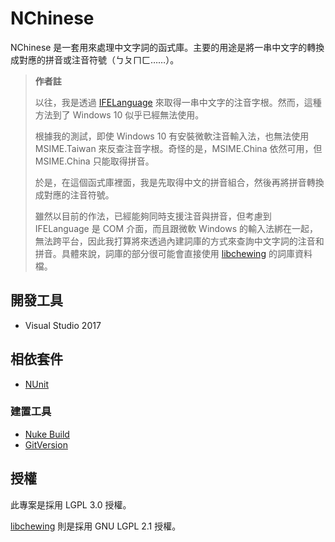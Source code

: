 # NChinese

NChinese 是一套用來處理中文字詞的函式庫。主要的用途是將一串中文字的轉換成對應的拼音或注音符號（ㄅㄆㄇㄈ……）。

> **作者註**
> 
> 以往，我是透過 [IFELanguage](https://msdn.microsoft.com/en-us/library/windows/desktop/hh851778(v=vs.85).aspx) 來取得一串中文字的注音字根。然而，這種方法到了 Windows 10 似乎已經無法使用。
>
> 根據我的測試，即使 Windows 10 有安裝微軟注音輸入法，也無法使用 MSIME.Taiwan 來反查注音字根。奇怪的是，MSIME.China 依然可用，但 MSIME.China 只能取得拼音。
>
> 於是，在這個函式庫裡面，我是先取得中文的拼音組合，然後再將拼音轉換成對應的注音符號。
>
> 雖然以目前的作法，已經能夠同時支援注音與拼音，但考慮到 IFELanguage 是 COM 介面，而且跟微軟 Windows 的輸入法綁在一起，無法跨平台，因此我打算將來透過內建詞庫的方式來查詢中文字詞的注音和拼音。具體來說，詞庫的部分很可能會直接使用 [libchewing](https://github.com/chewing/libchewing) 的詞庫資料檔。

## 開發工具

 * Visual Studio 2017

## 相依套件

 * [NUnit](http://nunit.org/) 
 
### 建置工具
 
 * [Nuke Build](https://nuke.build/)
 * [GitVersion](https://github.com/GitTools/GitVersion)

## 授權

此專案是採用 LGPL 3.0 授權。

[libchewing](https://github.com/chewing/libchewing) 則是採用 GNU LGPL 2.1 授權。
